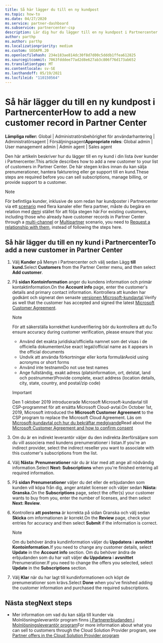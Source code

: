 ```yaml
---
title: Så här lägger du till en ny kundpost
ms.topic: how-to
ms.date: 04/27/2020
ms.service: partner-dashboard
ms.subservice: partnercenter-csp
description: Lär dig hur du lägger till en ny kundpost i Partnercenter. Sedan kan du sälja kundprenumerationer, hantera fakturering eller tillhandahålla kundsupport.
author: parthp
ms.author: parthp
ms.localizationpriority: medium
ms.custom: SEOAPR.20
ms.openlocfilehash: 234e183ae814dc30f8d7d00c5dddb1ffea612825
ms.sourcegitcommit: 7063fdddee77ad2d8e627ab3c806f76d173ab652
ms.translationtype: MT
ms.contentlocale: sv-SE
ms.lasthandoff: 05/19/2021
ms.locfileid: "110150564"
---
```

# <a name="how-to-add-a-new-customer-record-in-partner-center"></a><span data-ttu-id="eec5f-104">Så här lägger du till en ny kundpost i Partnercenter</span><span class="sxs-lookup"><span data-stu-id="eec5f-104">How to add a new customer record in Partner Center</span></span>

<span data-ttu-id="eec5f-105">**Lämpliga roller:** Global | Administratörsbehörighet för användarhantering | Administratörsagent | Försäljningsagent</span><span class="sxs-lookup"><span data-stu-id="eec5f-105">**Appropriate roles**: Global admin | User management admin | Admin agent | Sales agent</span></span>

<span data-ttu-id="eec5f-106">Den här artikeln beskriver hur du lägger till en ny kund i din lista över kunder i Partnercenter.</span><span class="sxs-lookup"><span data-stu-id="eec5f-106">This article describes how to add a new customer to your list of customers in Partner Center.</span></span> <span data-ttu-id="eec5f-107">De här stegen krävs innan du kan sälja prenumerationer, hantera fakturering eller ge support till en kund.</span><span class="sxs-lookup"><span data-stu-id="eec5f-107">These steps are required before you can sell subscriptions, manage billing, or provide support to a customer.</span></span>

>[!NOTE]
><span data-ttu-id="eec5f-108">För befintliga kunder, inklusive de som redan har [](multichannel.md) kundposter i Partnercenter via ett [scenario](multipartner.md) med flera kanaler eller flera partner, måste du begära en relation med [dem](request-a-relationship-with-a-customer.md)i stället för att följa stegen här.</span><span class="sxs-lookup"><span data-stu-id="eec5f-108">For existing customers, including those who already have customer records in Partner Center through a [multi-channel](multichannel.md) or [Multipartner](multipartner.md) scenario, you need to [Request a relationship with them](request-a-relationship-with-a-customer.md), instead of following the steps here.</span></span>

## <a name="to-add-a-new-customer-in-partner-center"></a><span data-ttu-id="eec5f-109">Så här lägger du till en ny kund i Partnercenter</span><span class="sxs-lookup"><span data-stu-id="eec5f-109">To add a new customer in Partner Center</span></span>

1. <span data-ttu-id="eec5f-110">Välj **Kunder** på Menyn i Partnercenter och välj sedan Lägg **till kund.**</span><span class="sxs-lookup"><span data-stu-id="eec5f-110">Select **Customers** from the Partner Center menu, and then select **Add customer**.</span></span>

2. <span data-ttu-id="eec5f-111">På **sidan Kontoinformation** anger du kundens information och primär kontaktinformation.</span><span class="sxs-lookup"><span data-stu-id="eec5f-111">On the **Account info** page, enter the customer's details and primary contact information.</span></span> <span data-ttu-id="eec5f-112">Kontrollera att kunden har godkänt och signerat den senaste [versionen Microsoft-kundavtal](agreements.md).</span><span class="sxs-lookup"><span data-stu-id="eec5f-112">Verify as well that the customer has accepted and signed the latest [Microsoft Customer Agreement](agreements.md).</span></span>

   >[!NOTE]
   >
   ><span data-ttu-id="eec5f-113">För att säkerställa korrekthet kundverifiering bör du kontrollera att du:</span><span class="sxs-lookup"><span data-stu-id="eec5f-113">To ensure accuracy during customer verification, please ensure that you:</span></span>
   >
   >- <span data-ttu-id="eec5f-114">Använd det exakta juridiska/officiella namnet som det visas i de officiella dokumenten</span><span class="sxs-lookup"><span data-stu-id="eec5f-114">Use exact legal/official name as it appears in the official documents</span></span>
   >- <span data-ttu-id="eec5f-115">Undvik att använda förkortningar eller korta formulär</span><span class="sxs-lookup"><span data-stu-id="eec5f-115">Avoid using acronyms or short forms</span></span>
   >- <span data-ttu-id="eec5f-116">Använd inte testnamn</span><span class="sxs-lookup"><span data-stu-id="eec5f-116">Do not use test names</span></span>
   >- <span data-ttu-id="eec5f-117">Ange fullständig, exakt adress (platsinformation, ort, delstat, land och postnummer)</span><span class="sxs-lookup"><span data-stu-id="eec5f-117">Provide complete, exact address (location details, city, state, country, and postal/zip code)</span></span>

   >[!IMPORTANT]
   > <span data-ttu-id="eec5f-118">Den 1 oktober 2019 introducerade  Microsoft Microsoft-kundavtal till CSP-programmet för att ersätta Microsoft Cloud-avtal.</span><span class="sxs-lookup"><span data-stu-id="eec5f-118">On October 1st, 2019, Microsoft introduced the **Microsoft Customer Agreement** to the CSP program to replace the Microsoft Cloud Agreement.</span></span> <span data-ttu-id="eec5f-119">Läs om [Microsoft-kundavtal och hur du bekräftar medgivande](confirm-customer-agreement.md)</span><span class="sxs-lookup"><span data-stu-id="eec5f-119">Read about the [Microsoft Customer Agreement and how to confirm consent](confirm-customer-agreement.md)</span></span>
  
3. <span data-ttu-id="eec5f-120">Om du är en indirekt leverantör väljer du den indirekta återförsäljare som du vill associera med kundens prenumerationer i listan.</span><span class="sxs-lookup"><span data-stu-id="eec5f-120">If you're an indirect provider, select the indirect reseller you want to associate with this customer's subscriptions from the list.</span></span>

4. <span data-ttu-id="eec5f-121">Välj **Nästa: Prenumerationer** när du är klar med att ange all nödvändig information.</span><span class="sxs-lookup"><span data-stu-id="eec5f-121">Select **Next: Subscriptions** when you're finished entering all required information.</span></span>

5. <span data-ttu-id="eec5f-122">På **sidan Prenumerationer** väljer du det eller de erbjudanden som kunden vill köpa från dig, anger antalet licenser och väljer sedan **Nästa: Granska.**</span><span class="sxs-lookup"><span data-stu-id="eec5f-122">On the **Subscriptions** page, select the offer(s) your customer wants to buy from you, enter the number of licenses, and then select **Next: Review**.</span></span>

6. <span data-ttu-id="eec5f-123">Kontrollera **att posterna** är korrekta på sidan Granska och välj sedan **Skicka** om informationen är korrekt.</span><span class="sxs-lookup"><span data-stu-id="eec5f-123">On the **Review** page, check your entries for accuracy and then select **Submit** if the information is correct.</span></span>

   >[!NOTE]
   ><span data-ttu-id="eec5f-124">Om du behöver ändra kundinformation väljer du **Uppdatera** i **avsnittet Kontoinformation.**</span><span class="sxs-lookup"><span data-stu-id="eec5f-124">If you need to change any customer details, select **Update** in the **Account info** section.</span></span> <span data-ttu-id="eec5f-125">Om du behöver ändra de erbjudanden som du har valt väljer **du Uppdatera** i **avsnittet** Prenumerationer.</span><span class="sxs-lookup"><span data-stu-id="eec5f-125">If you need to change the offers you selected, select **Update** in the **Subscriptions** section.</span></span>

7. <span data-ttu-id="eec5f-126">Välj **Klar** när du har lagt till kundinformationen och köpt de prenumerationer som krävs.</span><span class="sxs-lookup"><span data-stu-id="eec5f-126">Select **Done** when you've finished adding the customer information and purchased the required subscriptions.</span></span>

## <a name="next-steps"></a><span data-ttu-id="eec5f-127">Nästa steg</span><span class="sxs-lookup"><span data-stu-id="eec5f-127">Next steps</span></span>

- <span data-ttu-id="eec5f-128">Mer information om vad du kan sälja till kunder via Molnlösningsleverantör program finns [i Partnererbjudanden i Molnlösningsleverantör program](csp-offers.md)</span><span class="sxs-lookup"><span data-stu-id="eec5f-128">For more information about what you can sell to customers through the Cloud Solution Provider program, see [Partner offers in the Cloud Solution Provider program](csp-offers.md)</span></span>

